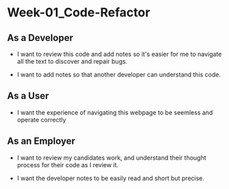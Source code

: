 # Week-01_Code-Refactor

## As a Developer

- I want to review this code and add notes so it's easier for me to navigate all the text to discover and repair bugs.

- I want to add notes so that another developer can understand this code.

## As a User

- I want the experience of navigating this webpage to be seemless and operate correctly

## As an Employer

- I want to review my candidates work, and understand their thought process for their code as I review it.

- I want the developer notes to be easily read and short but precise.

